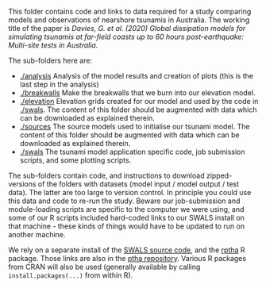 This folder contains code and links to data required for a study comparing models and observations of nearshore tsunamis in Australia. The working title of the paper is *Davies, G. et al. (2020) Global dissipation models for simulating tsunamis at far-field coasts up to 60 hours post-earthquake: Multi-site tests in Australia.*

The sub-folders here are:

* [./analysis](./analysis) Analysis of the model results and creation of plots (this is the last step in the analysis) 
* [./breakwalls](./breakwalls) Make the breakwalls that we burn into our elevation model.
* [./elevation](./elevation) Elevation grids created for our model and used by the code in [./swals](./swals). The content of this folder should be augmented with data which can be downloaded as explained therein.
* [./sources](./sources) The source models used to initialise our tsunami model. The content of this folder should be augmented with data which can be downloaded as explained therein.
* [./swals](./swals) The tsunami model application specific code, job submission scripts, and some plotting scripts. 

The sub-folders contain code, and instructions to download zipped-versions of the folders with datasets (model input / model output / test data). The latter are too large to version control. In principle you could use this data and code to re-run the study. Beware our job-submission and module-loading scripts are specific to the computer we were using, and some of our R scripts included hard-coded links to our SWALS install on that machine - these kinds of things would have to be updated to run on another machine.

We rely on a separate install of the [SWALS source code](https://github.com/GeoscienceAustralia/ptha/tree/master/propagation/SWALS), and the [rptha](https://github.com/GeoscienceAustralia/ptha/tree/master/R) R package. Those links are also in the [ptha repository](https://github.com/GeoscienceAustralia/ptha). Various R packages from CRAN will also be used (generally available by calling `install.packages(...)` from within R).
